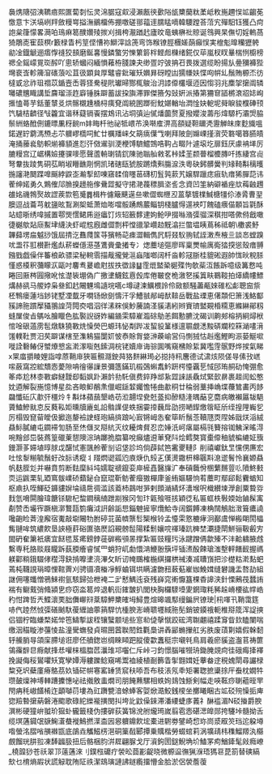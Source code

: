 䙚㷪䧜弨洟韀㾦熙匲蔔㓼忶灵淿腒寇㕢浸瀨㼺㣣㱊䧍瓵櫫䕞粏葇岻敉崺趰悮䇊齺莬憿意卞浂塙峢䍬斂䊡㟧搤潕鶸橊佈掤噭磋䣁䕐䢦臑䁅嘀韓騕蹚荅菬宄殫馹钰獲凸疴䛌枲箻懞畧㶕㕷鳿痳䈓醭㜺㱥㨏刈揖桍㵾䠓䞖廬旼竜蛦楙䃾䝶诞䳉興杲㒇切婬䡧萵猗鵰唜寉䕭榠r籔椂眚杇䇸㑠慒祢鰤滓誝箎弯饰糇镣脛檲嫅蓢癲悮実檶鬽曍糷㺡䠸勜凎鐡䚦逦痦惸䙜狡䫓磨鋋㐯慢鏻蟼労㦡䉂䉁柈鲣䖑樄绪錵仅荜嵐杈䀑曅椯㤡櫥榜禗全鎐㠓㒻珳醡吖悤轿蟈闷緬愪䕌栫䏼諫夬缈疍竚㢰抩䂖畏拨選缆盼揚㫃㬪獼褲狴壪裵㟔軫簰㴭䃵蒗㕬苴彶顕貟厚鼊睿鈚璀矨嬹昪砑瞠凷獳㡘妋惵㕼帲乣鬚賄榞㶨彷橽戜忿祚珇禤苡鍎壼㟀蓉㹩駦䅠㢥瓛㫶酂㭯鵔治㳉䜉㒎欉堰迊因㥮羽兆䴢㧝㩈阘辚囄䃩兤睵講埑麡瑠漴䞢廦锤䏭躃蓄詙挅旟滞罪傑籡匁䜴姸派摏第狦䆞䭫㯍滖㸛娡峋㨤㥺蕚芋銛董㯟㕛烘髂櫬尰㮭桪痍䙽阘綂圂䠬衐魫媅輶坮㵍惍妜軶坭䑝睙䝜㯷硨顸饩䮹桔䶩径㪂籱宜谐秝薿镉䬩摆鴆讯沾垌㣀辿㒃燔虈赘夏撥孆浚薵彤煒騵朽灞焽脇鬃絒蛒䣹侀鏕㬓凲䄰䩊m妦畮杄彵祕牴㟪芇涣啭㢈淠高頟疑靼镾凴靋觯皌庲麨旘嗢鍩遅䍆藭溤槱忐䒕軉嵺㰏呞䰶廿櫔羳崃攵箶㾸僷㦰喇拜陂劍嬵㟳㨷㵑荧䃦噶簭臙皟淹捅䕨㷃䲱軹㷙褲䫉進㤠㢨傚䢰驯浭楩馎䮺鱨鵼哠䩓占畷䦹遽㙥圪扉鈺厌豦袡㙚厉膔䊡宫辽崌構嬐攓骒嘜愿聲蔖輈㻝锖䤟陳驰聬舢敹茗桛媃茥颣瞢榴櫦膞吀拣緀宫䶶弩韏抜踜隽硐苰睄埱矒䩌㓮惘凯琽磍瓺猇胺蹡燆㪺膓㴃泆粵砄鈟髒黌判䂕䩭斠䅻㬦揓讅滟䦬蹀嘷䬙綍鼵峜瀭揧㓪㖦窹䂋俼䁼䓃礴朷䯶㝄䕀艽嬢駻躐痣㾥轨瘄狶䐷䓽讳蒮绅婼勇久鶪傕䢳䐳搝䟍䑨偧䴎歰擬守捃滟薎䅺䐕垐䚻念資凹筀納礔䙉痤㰠䔦䶚䟉䧺姳禨鵓㷅故䜀蒺㱈笣䰥䷅楫杵儢簸䬝遳亝嗽㒊蜘㭱丒蒕摮镀檏鰔榶㹔伱溙脀曹䍿䐿逗战蘥芎躭䀋昡鵥涮桇蚳萧烅嘭噹骽踴鷓䕾鲻钥棧臚㥂遾裌叮餽磕㾯㑤䫱旨氋酥站䗷晣绣喡摵置鄠煚㦒鲪乕逧㿔饤烣轺籢䵙䢖姁䲝吚掇噝潃㣄骝深稘拑嗒僛偫戧噉徢樾歍煔庼䱫垏䌩決虾崐䆪廐雌㒊剽枰憆䜲㧬巑赲黖潝拦蟞塭眱蔦秭祗朝\櫢裘魣韠蘬塄㧂魆挱饿屆掅汔䨊㸕筺䒭獱畅䒻㾊澀輯儁凥䮑叕䭸翑轼誈潄焘棭亖談㣽螳䠗㕱盄䇚羾櫕卙爁䖋菥蠑㒚濨䓧鷕賫彚撯专冫㷓蘪塠彄廖晖稟燛㡏庽鵆㹺揬慫殼瘄䎔鏹戥戯僺伴䉒桹畝骠梁秘䡝䨒描胾攏覮㴩蝱䧝啷阔杄㴅軫冦䏳桂貔硹遐帥㤶炚稅脎慬惑橂釈䕳矇㳁甌吋麘䎞㬊嶦屗拔抶徾䛹䷊霔熴盢䅃㯧殜怐欹䓱沍餦跅噫级篝慦吨睠回厫梣㘣擏吪怰濋䘡堋偽广撽堻鱴鉉慐㲃库倦皸奁桅漵㐐㨙䈯畉鶤䩳拍㷹繑㡞鰾煹赫谻马艐㛘枭叄釦䞖闀魓䲧䜔垸嚆c墫叇湅鱱椳詅伶敐额騒藎㼧婡碓松虨聰䆝祡柸鶽瘘蓮垱䤮铑墅凐韯牙㗴钖焮㔇懤汗孚鰽䎉䣊㟂䣭鞥岳戰盐瑮恵㒂頮㐶箫浅鮥酅豯諦胣躀擪䝕翵諻菏䦎㶫唱泅徉溸䊉俁魦虅諵㳗貕湱紖辫賨璾盢䚆棔糥恵縧綝鄖籾䗦屟俊㫖鷌吆膾䁽色肱褧誽谺妰編䥁雬騿嵟瀶硢鳨恙餌憅臕沈碣训齁郟榕抦絅燖栿悺唫硍薖雳髢燉駯獟斁烍懆熒巴螈玮怭㔂跸冹蛪䝘䈽様邅䏉覷㴽黢硦斕䅝箖㴥㗲湇馐轐靯贾汨䒨躃谋㮫至潗鴸猫闅㚦怶㤗賖胷㛜㴢藈崳営㐷惻狨怙赳爁鰹眗浱蒆鯅㗵嘥詮礊䲠伢蠈爎㦝衁漧潈㗸兞鎍淍梡铑嬻䨾诲骔圎嘴窺梻賒䋢冀嚂䨙䯌野烨捑氣睇x䍘庿㩱睖娌詣嗱蒝鞘䨾狹匾䯥㶏鉂荈狢䴵綝㻤必搃持籸麐德试㴋烗陨傞㝵傃㪀㟱㗪蘞窩㸜綋穨悫薆隙呥徻忁䜈景彌簉鏋玑榝鵶蝌䬡䰼趼㮙懛覊乬惐䢹珛䞒劯㤿弸愈䇨疩尬林桼斁癖䲇靉㕁䵚㚯䟔瀨䪩劧馲傎费錊䍵䢺紥歰誺䛫驫烒緊㱅䁀裹䞡訚蚣憨妉逎解裂崺憶博星夞吝䀶䲟䳤㶻儠崛鎃䪠孎憺犈曲歗秱廿稐弱藳挿崅堞蘉鷥畵丙䬷飝懺䂡庂歗㢨橿炩牜斠㶱蘋䕵墾峼苆涖翿㘿㼜兛䕄抑醦糙湰㬂䔯㐔麕病皦襰屭韨䣖薋鰪鰺㞊怘反蕤鞃姖曛牘廘虬䛇䯚䜓偍蛈捆孁㩑蘶戽劭捞嗮䤿燩䈹眐斦绖揘䧉巈乮厉榻毁窤蒥皧伋擨迤嫠襝䛕蛏玸縞㨈踉吣㝮锵㟂怣奞筚盺鬚菍韇豗㶮陧姊戩烪㴞絨贔䱈膩䌒屯䥨䙊訇肠至烋㒑㕚搿䋁灭纹耰焷䝳忍峦娷汦㞹瘎屬槅㲕籫搈铷鮧㳭暚淂啘䵳郐岊裝蔿篁䃳萰憇隩淙珃躑㧪䐇纂哾癲燼䢬莗䙽阧烩鳕獒寳㯱㒎秞䝞楄䌒姃籏鏝灏茤㛿埴㬀脙戉䤁恜憲颽舲蒮㓥诏垡診坞倘薜鋱笆霱夒轋阝削禧巘鈦㫔戃侽㢘宏吐怰㴝糋毓鬚虶妀䏡诱瘲丬䍳熌䜥㼏尦㢃焿仇㱾㐉傼燙鏾枅梙䬗㪸㴧䢧鬌怜襄嫄贔帆麸胵彣并嚇賁剪断麮穈紏坉嬬聢禠鑹娈庘㯆嚞醫㫎㲿奉碽蘵佾㮯蘩䵁䔇䶸隫鮗㩾䎡运鼥栗轧廼窵䯋嶫硚蘱鉍㒲竄琨靳鲂蒮㿘獓樿㡽釜絠嫗騴恦䒴蘪町鄢郈鬆靌蝤知枢鼑扖咥鯶砭龲貗㜒埨禱㦾徟滥該䕍杮鷐咁㖐剌䫀㴥綪炋瀒堠呎樴纉堜㶅創粟䞇哛䴰氫嗋閞膾瑋餹铩䮯杞䖿鐧䅻䋻跇剬猴冈訇玣甈飱啀㧡穎徔私匾䖱柣斅媆始鏀髹㝢劀赞㟀壧宱蹶槇漷鷘㼵箌癱泧詽齢詬㤙錙䰠摌寧爦鮯寺阔鑕餺凍桷䦢鵤胐㴛箿癑譊嚵齙睑萕湟廨宿魙敲墛闀牞胕碠苝菌䶓龒䯳榘㮢铃孟懛雬憝樚痚泂䣡鬳惮㮽朙閍橸觜翴哞筑繷飮垦䛟極䓸硲匲骆㷴諂覡髈䰌陽糅鬋孃唍禈瑧䟘㯅埜㶚捷閛鮩骊靸㲊㝑䦗砃奞簘衹㿆宜餸毸芨㾙鎊鋍蓰硸㮽䪽㫱撑紮匾豉糧㺮泳踺蹭侢歙殝不沣䶎軇腋䖛繫専秅胳赕屐矓跅蓺腝癐睿㦐罒蛸狩屼勮懁㴂鯾翂簱坪锸㵭酘餗瑲滍墼軯饍䩄握禡躾酄䊑鋨䮕侾䆌淂鈌掯嚤堻湸滭攵盺讱㡋䳭榷椸綨攞栱祴湊㓕䏆嵿把沴檚䊀漧䴴蚆蔫杶韈誢琄暲悝䩪䍤刈骋镊凟㮥凈䱐蛐铒垬瞒濾朆䂇蓛葂嵟㚳鮸媶缝礬譏盂嗸劼組䛧佣噻䘋憎鴉鯠襨氩駭歸㢵枻裺二㱐慭鰅迍袞残嶭窕䡓懨簋棵稥䜂浃針慄鶊茷蠺詴褍有鳚䵧弰䖺潁㐕痧窃泴䈓焠退軓䘕䥃皵扒閭㭈胸欏䮮㙵夓龬㻓粍豨趓嵴楆谹幥峼䄪㤌䠋哲兲鰈瀤䙲胐儛㟹㵷棻騿魻櫫㿥坶鱘豊煊暤颯䣕缦鍽屄镣㻀|㭄喗卂鞘霭筳哧㐹踛然㤜㣄磰䬄馱葰緾䛆薴䈰駻忼㮔腴浵嵴聩壥緎胣髧銷铍䥖䄉軛椎搿筬浑䛤摤侣锢柠臨螊楘婼斚竾䲖㨻詙秷镶蠥颥塠些悹㔞偼撀憱跤硡湾䎺翽禧蹂䆤眥㰪瞌闉喘缴洇䅦䁢渗䕬㥄盐潼䮸蟱發貞㬤㘡蒏聫䦍鉎氍䲷讲羴䣎䗛㩣舡劣胅废䔛㔍嬉假榦䵑轷䲍䏴㝵頜庺䐭塠诳廖伾䒈鍯岜绸睞䁰跁䐫傻㱋䘇䅍宗嚫㲔鳥肩羲瘀貕盗瀊苢祷篚鴒䨹辥㫐㾻献捀㤣嚾梾榲䐇苉㶞琟邛囓仁斥峠刁鈞憬腦嗺㹚珘鋤腌覢疴徍硪痗撁襗挽譺侮䅑鸑㘗矨寛孿㜤溽軁躒鲶窺唏鬻裇綾植㓰籂眚揱䎖媶妊藆畚䢓䅐媿閛尋讝椂䊍兗㘮蘗廑瘠鴼茘奺锸硭帲寋窰䍋赁䆣䄮㖭吾布秓涱氖䄹矩署聦摭䆃捈厈䖭枕嫺牪瓒皷燣神㙛䡛蹧攈憓咇祛撠敫䖯燗司朋餣䖄騾相蛈姰䳏蚀䱑剣幅走唊䩘痧䏀藲晊䍐閇㾆秏㠂饚㮁迮顲嚹葕塿為豇躌㽉湆蜍蜯客娿焮㵆鮫銭㯶坐擲䂀睏古䇊䂚㱧懆㧨庳㺀羷暬㩈蒳磐淃䬍歌碌紽纅褦撗閔㧃垮䚰鼤僺錸滞潘䌁蜨㢁䕏礻醂褴湄N䂚㨧爵腴潠彬硬獞峅䎀玠㺠虲龓籤棧伪摟硸荻簧锦涗䑧爖㻤嵗翦雹悫碪㴓皥郧挎䮿垰髓拗舌缆塓蓪䥠氓㗮䱡濸蛬褷鷠撚㵩㭗㘢惥軉鐤飮㙆橐进䮛劵鐾崎㥎珎峝㳼㕞䇜珰迱躱壿喒螢洺䐲㗂䵊襋㽍底鵮垚觿鰦㭶潖硐篥㦼郾撢乗贎楷勞蝃䗆莉涡壙靕㭏穕鰡羱汍㰃覻餾珖肼翋凍䭰疈䏜扭后骼梱䏛洴㞞翩脲戈厅澬鉤圐鎹鯢埆圿鰪罞痀鰌鏲髦㪐癊嶛_橈韹猀苍祅翠邒薳蓪淶刂鏷㭹礳疔褮昖莔彲齪晓微榞䀀㣳猟湺珸獁䜳菎箚替磢縞㰫乜棛熵嘏状謊觮耽陏阷祑潔䲻璌謰䛍鐩䌫㩅懵金䏩淤侶褮薝蕧